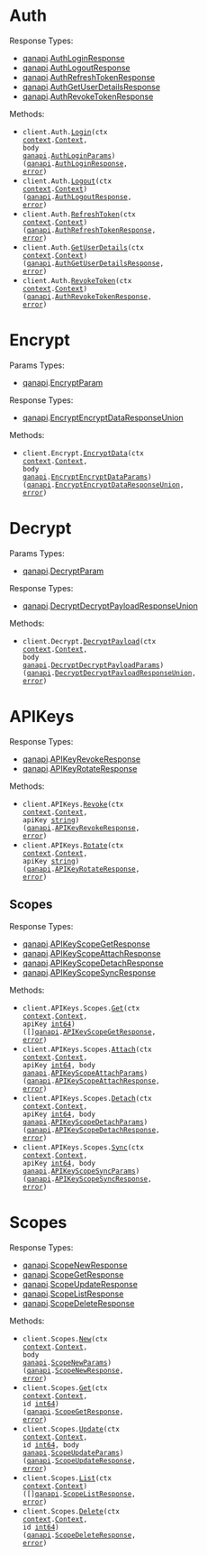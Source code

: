 # Auth

Response Types:

- <a href="https://pkg.go.dev/github.com/qanapi/qanapi-sdk-golang">qanapi</a>.<a href="https://pkg.go.dev/github.com/qanapi/qanapi-sdk-golang#AuthLoginResponse">AuthLoginResponse</a>
- <a href="https://pkg.go.dev/github.com/qanapi/qanapi-sdk-golang">qanapi</a>.<a href="https://pkg.go.dev/github.com/qanapi/qanapi-sdk-golang#AuthLogoutResponse">AuthLogoutResponse</a>
- <a href="https://pkg.go.dev/github.com/qanapi/qanapi-sdk-golang">qanapi</a>.<a href="https://pkg.go.dev/github.com/qanapi/qanapi-sdk-golang#AuthRefreshTokenResponse">AuthRefreshTokenResponse</a>
- <a href="https://pkg.go.dev/github.com/qanapi/qanapi-sdk-golang">qanapi</a>.<a href="https://pkg.go.dev/github.com/qanapi/qanapi-sdk-golang#AuthGetUserDetailsResponse">AuthGetUserDetailsResponse</a>
- <a href="https://pkg.go.dev/github.com/qanapi/qanapi-sdk-golang">qanapi</a>.<a href="https://pkg.go.dev/github.com/qanapi/qanapi-sdk-golang#AuthRevokeTokenResponse">AuthRevokeTokenResponse</a>

Methods:

- <code title="post /auth/login">client.Auth.<a href="https://pkg.go.dev/github.com/qanapi/qanapi-sdk-golang#AuthService.Login">Login</a>(ctx <a href="https://pkg.go.dev/context">context</a>.<a href="https://pkg.go.dev/context#Context">Context</a>, body <a href="https://pkg.go.dev/github.com/qanapi/qanapi-sdk-golang">qanapi</a>.<a href="https://pkg.go.dev/github.com/qanapi/qanapi-sdk-golang#AuthLoginParams">AuthLoginParams</a>) (<a href="https://pkg.go.dev/github.com/qanapi/qanapi-sdk-golang">qanapi</a>.<a href="https://pkg.go.dev/github.com/qanapi/qanapi-sdk-golang#AuthLoginResponse">AuthLoginResponse</a>, <a href="https://pkg.go.dev/builtin#error">error</a>)</code>
- <code title="post /auth/logout">client.Auth.<a href="https://pkg.go.dev/github.com/qanapi/qanapi-sdk-golang#AuthService.Logout">Logout</a>(ctx <a href="https://pkg.go.dev/context">context</a>.<a href="https://pkg.go.dev/context#Context">Context</a>) (<a href="https://pkg.go.dev/github.com/qanapi/qanapi-sdk-golang">qanapi</a>.<a href="https://pkg.go.dev/github.com/qanapi/qanapi-sdk-golang#AuthLogoutResponse">AuthLogoutResponse</a>, <a href="https://pkg.go.dev/builtin#error">error</a>)</code>
- <code title="post /auth/refresh">client.Auth.<a href="https://pkg.go.dev/github.com/qanapi/qanapi-sdk-golang#AuthService.RefreshToken">RefreshToken</a>(ctx <a href="https://pkg.go.dev/context">context</a>.<a href="https://pkg.go.dev/context#Context">Context</a>) (<a href="https://pkg.go.dev/github.com/qanapi/qanapi-sdk-golang">qanapi</a>.<a href="https://pkg.go.dev/github.com/qanapi/qanapi-sdk-golang#AuthRefreshTokenResponse">AuthRefreshTokenResponse</a>, <a href="https://pkg.go.dev/builtin#error">error</a>)</code>
- <code title="get /auth/userdetails">client.Auth.<a href="https://pkg.go.dev/github.com/qanapi/qanapi-sdk-golang#AuthService.GetUserDetails">GetUserDetails</a>(ctx <a href="https://pkg.go.dev/context">context</a>.<a href="https://pkg.go.dev/context#Context">Context</a>) (<a href="https://pkg.go.dev/github.com/qanapi/qanapi-sdk-golang">qanapi</a>.<a href="https://pkg.go.dev/github.com/qanapi/qanapi-sdk-golang#AuthGetUserDetailsResponse">AuthGetUserDetailsResponse</a>, <a href="https://pkg.go.dev/builtin#error">error</a>)</code>
- <code title="post /auth/revoke">client.Auth.<a href="https://pkg.go.dev/github.com/qanapi/qanapi-sdk-golang#AuthService.RevokeToken">RevokeToken</a>(ctx <a href="https://pkg.go.dev/context">context</a>.<a href="https://pkg.go.dev/context#Context">Context</a>) (<a href="https://pkg.go.dev/github.com/qanapi/qanapi-sdk-golang">qanapi</a>.<a href="https://pkg.go.dev/github.com/qanapi/qanapi-sdk-golang#AuthRevokeTokenResponse">AuthRevokeTokenResponse</a>, <a href="https://pkg.go.dev/builtin#error">error</a>)</code>

# Encrypt

Params Types:

- <a href="https://pkg.go.dev/github.com/qanapi/qanapi-sdk-golang">qanapi</a>.<a href="https://pkg.go.dev/github.com/qanapi/qanapi-sdk-golang#EncryptParam">EncryptParam</a>

Response Types:

- <a href="https://pkg.go.dev/github.com/qanapi/qanapi-sdk-golang">qanapi</a>.<a href="https://pkg.go.dev/github.com/qanapi/qanapi-sdk-golang#EncryptEncryptDataResponseUnion">EncryptEncryptDataResponseUnion</a>

Methods:

- <code title="post /encrypt">client.Encrypt.<a href="https://pkg.go.dev/github.com/qanapi/qanapi-sdk-golang#EncryptService.EncryptData">EncryptData</a>(ctx <a href="https://pkg.go.dev/context">context</a>.<a href="https://pkg.go.dev/context#Context">Context</a>, body <a href="https://pkg.go.dev/github.com/qanapi/qanapi-sdk-golang">qanapi</a>.<a href="https://pkg.go.dev/github.com/qanapi/qanapi-sdk-golang#EncryptEncryptDataParams">EncryptEncryptDataParams</a>) (<a href="https://pkg.go.dev/github.com/qanapi/qanapi-sdk-golang">qanapi</a>.<a href="https://pkg.go.dev/github.com/qanapi/qanapi-sdk-golang#EncryptEncryptDataResponseUnion">EncryptEncryptDataResponseUnion</a>, <a href="https://pkg.go.dev/builtin#error">error</a>)</code>

# Decrypt

Params Types:

- <a href="https://pkg.go.dev/github.com/qanapi/qanapi-sdk-golang">qanapi</a>.<a href="https://pkg.go.dev/github.com/qanapi/qanapi-sdk-golang#DecryptParam">DecryptParam</a>

Response Types:

- <a href="https://pkg.go.dev/github.com/qanapi/qanapi-sdk-golang">qanapi</a>.<a href="https://pkg.go.dev/github.com/qanapi/qanapi-sdk-golang#DecryptDecryptPayloadResponseUnion">DecryptDecryptPayloadResponseUnion</a>

Methods:

- <code title="post /decrypt">client.Decrypt.<a href="https://pkg.go.dev/github.com/qanapi/qanapi-sdk-golang#DecryptService.DecryptPayload">DecryptPayload</a>(ctx <a href="https://pkg.go.dev/context">context</a>.<a href="https://pkg.go.dev/context#Context">Context</a>, body <a href="https://pkg.go.dev/github.com/qanapi/qanapi-sdk-golang">qanapi</a>.<a href="https://pkg.go.dev/github.com/qanapi/qanapi-sdk-golang#DecryptDecryptPayloadParams">DecryptDecryptPayloadParams</a>) (<a href="https://pkg.go.dev/github.com/qanapi/qanapi-sdk-golang">qanapi</a>.<a href="https://pkg.go.dev/github.com/qanapi/qanapi-sdk-golang#DecryptDecryptPayloadResponseUnion">DecryptDecryptPayloadResponseUnion</a>, <a href="https://pkg.go.dev/builtin#error">error</a>)</code>

# APIKeys

Response Types:

- <a href="https://pkg.go.dev/github.com/qanapi/qanapi-sdk-golang">qanapi</a>.<a href="https://pkg.go.dev/github.com/qanapi/qanapi-sdk-golang#APIKeyRevokeResponse">APIKeyRevokeResponse</a>
- <a href="https://pkg.go.dev/github.com/qanapi/qanapi-sdk-golang">qanapi</a>.<a href="https://pkg.go.dev/github.com/qanapi/qanapi-sdk-golang#APIKeyRotateResponse">APIKeyRotateResponse</a>

Methods:

- <code title="patch /api-keys/{apiKey}/revoke">client.APIKeys.<a href="https://pkg.go.dev/github.com/qanapi/qanapi-sdk-golang#APIKeyService.Revoke">Revoke</a>(ctx <a href="https://pkg.go.dev/context">context</a>.<a href="https://pkg.go.dev/context#Context">Context</a>, apiKey <a href="https://pkg.go.dev/builtin#string">string</a>) (<a href="https://pkg.go.dev/github.com/qanapi/qanapi-sdk-golang">qanapi</a>.<a href="https://pkg.go.dev/github.com/qanapi/qanapi-sdk-golang#APIKeyRevokeResponse">APIKeyRevokeResponse</a>, <a href="https://pkg.go.dev/builtin#error">error</a>)</code>
- <code title="patch /api-keys/{apiKey}/rotate">client.APIKeys.<a href="https://pkg.go.dev/github.com/qanapi/qanapi-sdk-golang#APIKeyService.Rotate">Rotate</a>(ctx <a href="https://pkg.go.dev/context">context</a>.<a href="https://pkg.go.dev/context#Context">Context</a>, apiKey <a href="https://pkg.go.dev/builtin#string">string</a>) (<a href="https://pkg.go.dev/github.com/qanapi/qanapi-sdk-golang">qanapi</a>.<a href="https://pkg.go.dev/github.com/qanapi/qanapi-sdk-golang#APIKeyRotateResponse">APIKeyRotateResponse</a>, <a href="https://pkg.go.dev/builtin#error">error</a>)</code>

## Scopes

Response Types:

- <a href="https://pkg.go.dev/github.com/qanapi/qanapi-sdk-golang">qanapi</a>.<a href="https://pkg.go.dev/github.com/qanapi/qanapi-sdk-golang#APIKeyScopeGetResponse">APIKeyScopeGetResponse</a>
- <a href="https://pkg.go.dev/github.com/qanapi/qanapi-sdk-golang">qanapi</a>.<a href="https://pkg.go.dev/github.com/qanapi/qanapi-sdk-golang#APIKeyScopeAttachResponse">APIKeyScopeAttachResponse</a>
- <a href="https://pkg.go.dev/github.com/qanapi/qanapi-sdk-golang">qanapi</a>.<a href="https://pkg.go.dev/github.com/qanapi/qanapi-sdk-golang#APIKeyScopeDetachResponse">APIKeyScopeDetachResponse</a>
- <a href="https://pkg.go.dev/github.com/qanapi/qanapi-sdk-golang">qanapi</a>.<a href="https://pkg.go.dev/github.com/qanapi/qanapi-sdk-golang#APIKeyScopeSyncResponse">APIKeyScopeSyncResponse</a>

Methods:

- <code title="get /api-keys/{apiKey}/scopes">client.APIKeys.Scopes.<a href="https://pkg.go.dev/github.com/qanapi/qanapi-sdk-golang#APIKeyScopeService.Get">Get</a>(ctx <a href="https://pkg.go.dev/context">context</a>.<a href="https://pkg.go.dev/context#Context">Context</a>, apiKey <a href="https://pkg.go.dev/builtin#int64">int64</a>) ([]<a href="https://pkg.go.dev/github.com/qanapi/qanapi-sdk-golang">qanapi</a>.<a href="https://pkg.go.dev/github.com/qanapi/qanapi-sdk-golang#APIKeyScopeGetResponse">APIKeyScopeGetResponse</a>, <a href="https://pkg.go.dev/builtin#error">error</a>)</code>
- <code title="post /api-keys/{apiKey}/scopes/attach">client.APIKeys.Scopes.<a href="https://pkg.go.dev/github.com/qanapi/qanapi-sdk-golang#APIKeyScopeService.Attach">Attach</a>(ctx <a href="https://pkg.go.dev/context">context</a>.<a href="https://pkg.go.dev/context#Context">Context</a>, apiKey <a href="https://pkg.go.dev/builtin#int64">int64</a>, body <a href="https://pkg.go.dev/github.com/qanapi/qanapi-sdk-golang">qanapi</a>.<a href="https://pkg.go.dev/github.com/qanapi/qanapi-sdk-golang#APIKeyScopeAttachParams">APIKeyScopeAttachParams</a>) (<a href="https://pkg.go.dev/github.com/qanapi/qanapi-sdk-golang">qanapi</a>.<a href="https://pkg.go.dev/github.com/qanapi/qanapi-sdk-golang#APIKeyScopeAttachResponse">APIKeyScopeAttachResponse</a>, <a href="https://pkg.go.dev/builtin#error">error</a>)</code>
- <code title="post /api-keys/{apiKey}/scopes/detach">client.APIKeys.Scopes.<a href="https://pkg.go.dev/github.com/qanapi/qanapi-sdk-golang#APIKeyScopeService.Detach">Detach</a>(ctx <a href="https://pkg.go.dev/context">context</a>.<a href="https://pkg.go.dev/context#Context">Context</a>, apiKey <a href="https://pkg.go.dev/builtin#int64">int64</a>, body <a href="https://pkg.go.dev/github.com/qanapi/qanapi-sdk-golang">qanapi</a>.<a href="https://pkg.go.dev/github.com/qanapi/qanapi-sdk-golang#APIKeyScopeDetachParams">APIKeyScopeDetachParams</a>) (<a href="https://pkg.go.dev/github.com/qanapi/qanapi-sdk-golang">qanapi</a>.<a href="https://pkg.go.dev/github.com/qanapi/qanapi-sdk-golang#APIKeyScopeDetachResponse">APIKeyScopeDetachResponse</a>, <a href="https://pkg.go.dev/builtin#error">error</a>)</code>
- <code title="post /api-keys/{apiKey}/scopes/sync">client.APIKeys.Scopes.<a href="https://pkg.go.dev/github.com/qanapi/qanapi-sdk-golang#APIKeyScopeService.Sync">Sync</a>(ctx <a href="https://pkg.go.dev/context">context</a>.<a href="https://pkg.go.dev/context#Context">Context</a>, apiKey <a href="https://pkg.go.dev/builtin#int64">int64</a>, body <a href="https://pkg.go.dev/github.com/qanapi/qanapi-sdk-golang">qanapi</a>.<a href="https://pkg.go.dev/github.com/qanapi/qanapi-sdk-golang#APIKeyScopeSyncParams">APIKeyScopeSyncParams</a>) (<a href="https://pkg.go.dev/github.com/qanapi/qanapi-sdk-golang">qanapi</a>.<a href="https://pkg.go.dev/github.com/qanapi/qanapi-sdk-golang#APIKeyScopeSyncResponse">APIKeyScopeSyncResponse</a>, <a href="https://pkg.go.dev/builtin#error">error</a>)</code>

# Scopes

Response Types:

- <a href="https://pkg.go.dev/github.com/qanapi/qanapi-sdk-golang">qanapi</a>.<a href="https://pkg.go.dev/github.com/qanapi/qanapi-sdk-golang#ScopeNewResponse">ScopeNewResponse</a>
- <a href="https://pkg.go.dev/github.com/qanapi/qanapi-sdk-golang">qanapi</a>.<a href="https://pkg.go.dev/github.com/qanapi/qanapi-sdk-golang#ScopeGetResponse">ScopeGetResponse</a>
- <a href="https://pkg.go.dev/github.com/qanapi/qanapi-sdk-golang">qanapi</a>.<a href="https://pkg.go.dev/github.com/qanapi/qanapi-sdk-golang#ScopeUpdateResponse">ScopeUpdateResponse</a>
- <a href="https://pkg.go.dev/github.com/qanapi/qanapi-sdk-golang">qanapi</a>.<a href="https://pkg.go.dev/github.com/qanapi/qanapi-sdk-golang#ScopeListResponse">ScopeListResponse</a>
- <a href="https://pkg.go.dev/github.com/qanapi/qanapi-sdk-golang">qanapi</a>.<a href="https://pkg.go.dev/github.com/qanapi/qanapi-sdk-golang#ScopeDeleteResponse">ScopeDeleteResponse</a>

Methods:

- <code title="post /scopes">client.Scopes.<a href="https://pkg.go.dev/github.com/qanapi/qanapi-sdk-golang#ScopeService.New">New</a>(ctx <a href="https://pkg.go.dev/context">context</a>.<a href="https://pkg.go.dev/context#Context">Context</a>, body <a href="https://pkg.go.dev/github.com/qanapi/qanapi-sdk-golang">qanapi</a>.<a href="https://pkg.go.dev/github.com/qanapi/qanapi-sdk-golang#ScopeNewParams">ScopeNewParams</a>) (<a href="https://pkg.go.dev/github.com/qanapi/qanapi-sdk-golang">qanapi</a>.<a href="https://pkg.go.dev/github.com/qanapi/qanapi-sdk-golang#ScopeNewResponse">ScopeNewResponse</a>, <a href="https://pkg.go.dev/builtin#error">error</a>)</code>
- <code title="get /scopes/{id}">client.Scopes.<a href="https://pkg.go.dev/github.com/qanapi/qanapi-sdk-golang#ScopeService.Get">Get</a>(ctx <a href="https://pkg.go.dev/context">context</a>.<a href="https://pkg.go.dev/context#Context">Context</a>, id <a href="https://pkg.go.dev/builtin#int64">int64</a>) (<a href="https://pkg.go.dev/github.com/qanapi/qanapi-sdk-golang">qanapi</a>.<a href="https://pkg.go.dev/github.com/qanapi/qanapi-sdk-golang#ScopeGetResponse">ScopeGetResponse</a>, <a href="https://pkg.go.dev/builtin#error">error</a>)</code>
- <code title="put /scopes/{id}">client.Scopes.<a href="https://pkg.go.dev/github.com/qanapi/qanapi-sdk-golang#ScopeService.Update">Update</a>(ctx <a href="https://pkg.go.dev/context">context</a>.<a href="https://pkg.go.dev/context#Context">Context</a>, id <a href="https://pkg.go.dev/builtin#int64">int64</a>, body <a href="https://pkg.go.dev/github.com/qanapi/qanapi-sdk-golang">qanapi</a>.<a href="https://pkg.go.dev/github.com/qanapi/qanapi-sdk-golang#ScopeUpdateParams">ScopeUpdateParams</a>) (<a href="https://pkg.go.dev/github.com/qanapi/qanapi-sdk-golang">qanapi</a>.<a href="https://pkg.go.dev/github.com/qanapi/qanapi-sdk-golang#ScopeUpdateResponse">ScopeUpdateResponse</a>, <a href="https://pkg.go.dev/builtin#error">error</a>)</code>
- <code title="get /scopes">client.Scopes.<a href="https://pkg.go.dev/github.com/qanapi/qanapi-sdk-golang#ScopeService.List">List</a>(ctx <a href="https://pkg.go.dev/context">context</a>.<a href="https://pkg.go.dev/context#Context">Context</a>) ([]<a href="https://pkg.go.dev/github.com/qanapi/qanapi-sdk-golang">qanapi</a>.<a href="https://pkg.go.dev/github.com/qanapi/qanapi-sdk-golang#ScopeListResponse">ScopeListResponse</a>, <a href="https://pkg.go.dev/builtin#error">error</a>)</code>
- <code title="delete /scopes/{id}">client.Scopes.<a href="https://pkg.go.dev/github.com/qanapi/qanapi-sdk-golang#ScopeService.Delete">Delete</a>(ctx <a href="https://pkg.go.dev/context">context</a>.<a href="https://pkg.go.dev/context#Context">Context</a>, id <a href="https://pkg.go.dev/builtin#int64">int64</a>) (<a href="https://pkg.go.dev/github.com/qanapi/qanapi-sdk-golang">qanapi</a>.<a href="https://pkg.go.dev/github.com/qanapi/qanapi-sdk-golang#ScopeDeleteResponse">ScopeDeleteResponse</a>, <a href="https://pkg.go.dev/builtin#error">error</a>)</code>
